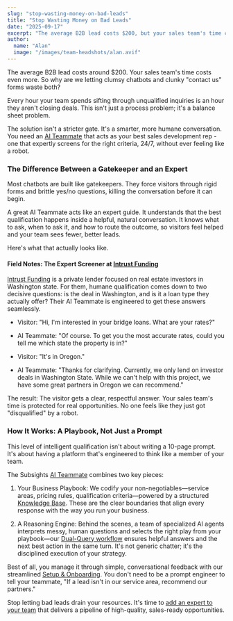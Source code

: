 ```yaml
---
slug: "stop-wasting-money-on-bad-leads"
title: "Stop Wasting Money on Bad Leads"
date: "2025-09-17"
excerpt: "The average B2B lead costs $200, but your sales team's time costs even more. Learn how to build intelligent qualification that feels human while protecting your pipeline from unqualified prospects—with real examples from companies doing it right."
author:
  name: "Alan"
  image: "/images/team-headshots/alan.avif"
---
```


The average B2B lead costs around $200. Your sales team's time costs even more. So why are we letting clumsy chatbots and clunky "contact us" forms waste both?

Every hour your team spends sifting through unqualified inquiries is an hour they aren't closing deals. This isn't just a process problem; it's a balance sheet problem.

The solution isn't a stricter gate. It's a smarter, more humane conversation. You need an [AI Teammate](/blog/the-expert-teammate) that acts as your best sales development rep - one that expertly screens for the right criteria, 24/7, without ever feeling like a robot.

### The Difference Between a Gatekeeper and an Expert

Most chatbots are built like gatekeepers. They force visitors through rigid forms and brittle yes/no questions, killing the conversation before it can begin.

A great AI Teammate acts like an expert guide. It understands that the best qualification happens inside a helpful, natural conversation. It knows what to ask, when to ask it, and how to route the outcome, so visitors feel helped and your team sees fewer, better leads.

Here's what that actually looks like.

#### Field Notes: The Expert Screener at [Intrust Funding](/case-studies/intrust-funding)

[Intrust Funding](/case-studies/intrust-funding) is a private lender focused on real estate investors in Washington state. For them, humane qualification comes down to two decisive questions: is the deal in Washington, and is it a loan type they actually offer? Their AI Teammate is engineered to get these answers seamlessly.

-   Visitor: "Hi, I'm interested in your bridge loans. What are your rates?"

-   AI Teammate: "Of course. To get you the most accurate rates, could you tell me which state the property is in?"

-   Visitor: "It's in Oregon."

-   AI Teammate: "Thanks for clarifying. Currently, we only lend on investor deals in Washington State. While we can't help with this project, we have some great partners in Oregon we can recommend."

The result: The visitor gets a clear, respectful answer. Your sales team's time is protected for real opportunities. No one feels like they just got "disqualified" by a robot.

### How It Works: A Playbook, Not Just a Prompt

This level of intelligent qualification isn't about writing a 10-page prompt. It's about having a platform that's engineered to think like a member of your team.

The Subsights [AI Teammate](/features) combines two key pieces:

1.  Your Business Playbook: We codify your non-negotiables—service areas, pricing rules, qualification criteria—powered by a structured [Knowledge Base](/features/knowledge-base). These are the clear boundaries that align every response with the way you run your business.

2.  A Reasoning Engine: Behind the scenes, a team of specialized AI agents interprets messy, human questions and selects the right play from your playbook—our [Dual-Query workflow](/blog/two-tracks-one-outcome-dual-query-workflows) ensures helpful answers and the next best action in the same turn. It's not generic chatter; it's the disciplined execution of your strategy.

Best of all, you manage it through simple, conversational feedback with our streamlined [Setup & Onboarding](/features/setup-onboarding). You don't need to be a prompt engineer to tell your teammate, "If a lead isn't in our service area, recommend our partners."

Stop letting bad leads drain your resources. It's time to [add an expert to your team](/email-my-demo) that delivers a pipeline of high-quality, sales-ready opportunities.